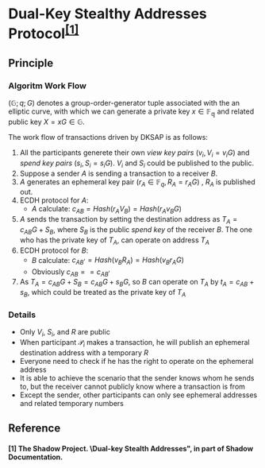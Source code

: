 # Dual-Key Stealthy Addresses Protocol<sup>[[1]](#1-the-shadow-project-dual-key-stealth-addresses-in-part-of-shadow-documentation)</sup>

## Principle
### Algoritm Work Flow
$(\mathbb{G}; q; G)$ denotes a group-order-generator tuple associated with the an elliptic curve, with which we can generate a private key $x\in \mathbb{F_{q}}$ and related public key $X=xG\in \mathbb{G}$.  

The work flow of transactions driven by DKSAP is as follows:    
1. All the participants generete their own *view key pairs* $(v_i, V_i=v_{i}G)$ and *spend key pairs* $(s_i, S_i=s_{i}G)$. $V_i$ and $S_i$ could be published to the public.  
2. Suppose a sender $A$ is sending a transaction to a receiver $B$.
3. $A$ generates an ephemeral key pair $(r_{A}\in \mathbb{F}_ q,R_A=r_{A}G)$ , $R_A$ is published out.  
4. ECDH protocol for $A$:
    * $A$ calculate: $c_{AB}=Hash(r_{A}V_B)=Hash(r_{A}v_{B}G)$
5. $A$ sends the transaction by setting the destination address as $T_A=c_{AB}G+S_B$, where $S_B$ is the public *spend key* of the receiver $B$. The one who has the private key of $T_A$, can operate on address $T_A$
6. ECDH protocol for $B$:  
    * $B$ calculate: $c^{,}_ {AB}=Hash(v_{B}R_{A})=Hash(v_{B}r_{A}G)$
    * Obviously $c_{AB}==c^{,}_{AB}$
7. As $T_A=c_{AB}G+S_B=c_{AB}G+s_{B}G$, so $B$ can operate on $T_A$ by $t_{A}=c_{AB}+s_{B}$, which could be treated as the private key of $T_A$

### Details
* Only $V_i$, $S_i$, and $R$ are public
* When participant $\mathcal{P}_i$ makes a transaction, he will publish an ephemeral destination address with a temporary $R$
* Everyone need to check if he has the right to operate on the ephemeral address
* It is able to achieve the scenario that the sender knows whom he sends to, but the receiver cannot publicly know where a transaction is from  
* Except the sender, other participants can only see ephemeral addresses and related temporary numbers


## Reference
#### [1] The Shadow Project. \Dual-key Stealth Addresses", in part of Shadow Documentation.
